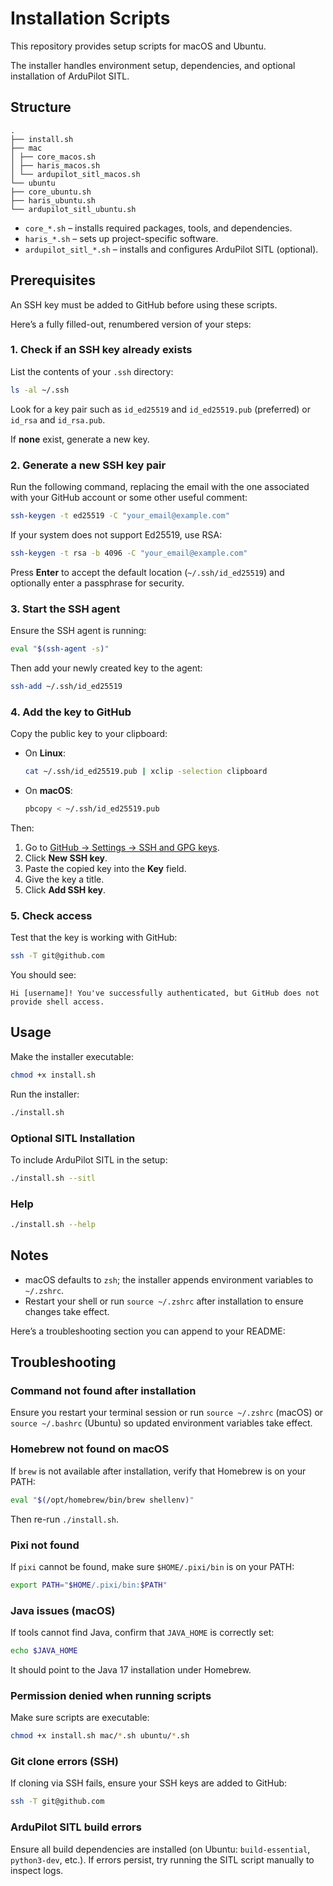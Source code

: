 # Installation Scripts

This repository provides setup scripts for macOS and Ubuntu.

The installer handles environment setup, dependencies, and optional installation of ArduPilot SITL.

## Structure

```
.
├── install.sh
├── mac
│ ├── core_macos.sh
│ ├── haris_macos.sh
│ └── ardupilot_sitl_macos.sh
└── ubuntu
├── core_ubuntu.sh
├── haris_ubuntu.sh
└── ardupilot_sitl_ubuntu.sh
```

- `core_*.sh` – installs required packages, tools, and dependencies.
- `haris_*.sh` – sets up project-specific software.
- `ardupilot_sitl_*.sh` – installs and configures ArduPilot SITL (optional).

## Prerequisites

An SSH key must be added to GitHub before using these scripts.

Here’s a fully filled-out, renumbered version of your steps:

### 1. Check if an SSH key already exists

List the contents of your `.ssh` directory:

```bash
ls -al ~/.ssh
```

Look for a key pair such as `id_ed25519` and `id_ed25519.pub` (preferred) or `id_rsa` and `id_rsa.pub`.

If **none** exist, generate a new key.

### 2. Generate a new SSH key pair

Run the following command, replacing the email with the one associated with your GitHub account or some other useful comment:

```bash
ssh-keygen -t ed25519 -C "your_email@example.com"
```

If your system does not support Ed25519, use RSA:

```bash
ssh-keygen -t rsa -b 4096 -C "your_email@example.com"
```

Press **Enter** to accept the default location (`~/.ssh/id_ed25519`) and optionally enter a passphrase for security.

### 3. Start the SSH agent

Ensure the SSH agent is running:

```bash
eval "$(ssh-agent -s)"
```

Then add your newly created key to the agent:

```bash
ssh-add ~/.ssh/id_ed25519
```

### 4. Add the key to GitHub

Copy the public key to your clipboard:

- On **Linux**:

  ```bash
  cat ~/.ssh/id_ed25519.pub | xclip -selection clipboard
  ```

- On **macOS**:

  ```bash
  pbcopy < ~/.ssh/id_ed25519.pub
  ```

Then:

1. Go to [GitHub → Settings → SSH and GPG keys](https://github.com/settings/keys).
2. Click **New SSH key**.
3. Paste the copied key into the **Key** field.
4. Give the key a title.
5. Click **Add SSH key**.

### 5. Check access

Test that the key is working with GitHub:

```bash
ssh -T git@github.com
```

You should see:

```
Hi [username]! You've successfully authenticated, but GitHub does not provide shell access.
```

## Usage

Make the installer executable:

```bash
chmod +x install.sh
```

Run the installer:

```bash
./install.sh
```

### Optional SITL Installation

To include ArduPilot SITL in the setup:

```bash
./install.sh --sitl
```

### Help

```bash
./install.sh --help
```

## Notes

- macOS defaults to `zsh`; the installer appends environment variables to `~/.zshrc`.
- Restart your shell or run `source ~/.zshrc` after installation to ensure changes take effect.

Here’s a troubleshooting section you can append to your README:

## Troubleshooting

### **Command not found after installation**

Ensure you restart your terminal session or run `source ~/.zshrc` (macOS) or `source ~/.bashrc` (Ubuntu) so updated environment variables take effect.

### **Homebrew not found on macOS**

If `brew` is not available after installation, verify that Homebrew is on your PATH:

```bash
eval "$(/opt/homebrew/bin/brew shellenv)"
```

Then re-run `./install.sh`.

### **Pixi not found**

If `pixi` cannot be found, make sure `$HOME/.pixi/bin` is on your PATH:

```bash
export PATH="$HOME/.pixi/bin:$PATH"
```

### **Java issues (macOS)**

If tools cannot find Java, confirm that `JAVA_HOME` is correctly set:

```bash
echo $JAVA_HOME
```

It should point to the Java 17 installation under Homebrew.

### **Permission denied when running scripts**

Make sure scripts are executable:

```bash
chmod +x install.sh mac/*.sh ubuntu/*.sh
```

### **Git clone errors (SSH)**

If cloning via SSH fails, ensure your SSH keys are added to GitHub:

```bash
ssh -T git@github.com
```

### **ArduPilot SITL build errors**

Ensure all build dependencies are installed (on Ubuntu: `build-essential`, `python3-dev`, etc.). If errors persist, try running the SITL script manually to inspect logs.
